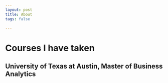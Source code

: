 ```yaml
---
layout: post
title: About
tags: false

---
```


# Courses I have taken

## University of Texas at Austin, Master of Business Analytics
